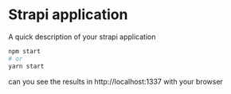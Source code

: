 # Strapi application

A quick description of your strapi application

```bash
npm start
# or
yarn start
```

can you see the results in http://localhost:1337 with your browser
